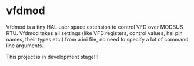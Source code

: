 # vfdmod
Vfdmod is a tiny HAL user space extension to control VFD over MODBUS RTU. Vfdmod takes all settings (like VFD registers, control values, hal pin names, their types etc.) from a ini file, no need to specify a lot of command line arguments.

This project is in development stage!!!
